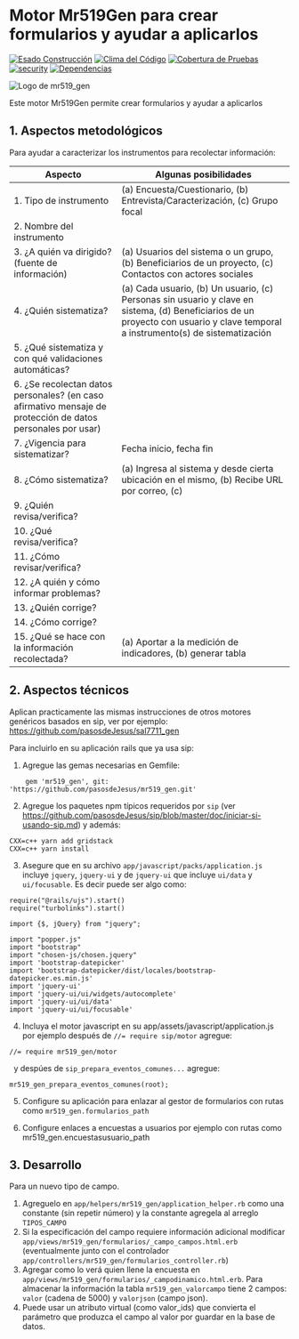 # Motor Mr519Gen para crear formularios y ayudar a aplicarlos

[![Esado Construcción](https://api.travis-ci.org/pasosdeJesus/mr519_gen.svg?branch=master)](https://travis-ci.org/pasosdeJesus/mr519_gen) [![Clima del Código](https://codeclimate.com/github/pasosdeJesus/mr519_gen/badges/gpa.svg)](https://codeclimate.com/github/pasosdeJesus/mr519_gen) [![Cobertura de Pruebas](https://codeclimate.com/github/pasosdeJesus/mr519_gen/badges/coverage.svg)](https://codeclimate.com/github/pasosdeJesus/mr519_gen) [![security](https://hakiri.io/github/pasosdeJesus/mr519_gen/master.svg)](https://hakiri.io/github/pasosdeJesus/mr519_gen/master) [![Dependencias](https://gemnasium.com/pasosdeJesus/mr519_gen.svg)](https://gemnasium.com/pasosdeJesus/mr519_gen) 

![Logo de mr519_gen](https://raw.githubusercontent.com/pasosdeJesus/mr519_gen/master/test/dummy/app/assets/images/logo.jpg)

Este motor Mr519Gen permite crear formularios y ayudar a aplicarlos

## 1. Aspectos metodológicos

Para ayudar a caracterizar los instrumentos para recolectar información:

| Aspecto | Algunas posibilidades |
|---------|-----------------------|
| 1. Tipo de instrumento | (a) Encuesta/Cuestionario, (b) Entrevista/Caracterización, (c) Grupo focal |
| 2. Nombre del instrumento | |
| 3. ¿A quién va dirigido? (fuente de información) | (a) Usuarios del sistema o un grupo, (b) Beneficiarios de un proyecto, (c) Contactos con actores sociales |
| 4. ¿Quién sistematiza? | (a) Cada usuario, (b) Un usuario, (c) Personas sin usuario y clave en sistema, (d) Beneficiarios de un proyecto con usuario y clave temporal a instrumento(s) de sistematización |
| 5. ¿Qué sistematiza y con qué validaciones automáticas? | |
| 6. ¿Se recolectan datos personales? (en caso afirmativo mensaje de protección de datos personales por usar) | |
| 7. ¿Vigencia para sistematizar? | Fecha inicio, fecha fin |
| 8. ¿Cómo sistematiza? | (a) Ingresa al sistema y desde cierta ubicación en el mismo, (b) Recibe URL por correo, (c) |
| 9. ¿Quién revisa/verifica? | |
| 10. ¿Qué revisa/verifica? | |
| 11. ¿Cómo revisar/verifica? | |
| 12. ¿A quién y cómo informar problemas? | |
| 13. ¿Quién corrige? | |
| 14. ¿Cómo corrige? | |
| 15. ¿Qué se hace con la información recolectada? | (a) Aportar a la medición de indicadores, (b) generar tabla |


## 2. Aspectos técnicos

Aplican practicamente las mismas instrucciones de otros motores genéricos
basados en sip, ver por ejemplo:
	https://github.com/pasosdeJesus/sal7711_gen

Para incluirlo en su aplicación rails que ya usa sip:

1. Agregue las gemas necesarias en Gemfile:
```
	gem 'mr519_gen', git: 'https://github.com/pasosdeJesus/mr519_gen.git'
```
2. Agregue los paquetes npm típicos requeridos por `sip` (ver <https://github.com/pasosdeJesus/sip/blob/master/doc/iniciar-si-usando-sip.md>) y además:
```
CXX=c++ yarn add gridstack
CXX=c++ yarn install
```
3. Asegure que en su archivo `app/javascript/packs/application.js` incluye `jquery`, `jquery-ui` y de `jquery-ui` que incluye `ui/data` y `ui/focusable`.  Es decir puede ser algo como:
```
require("@rails/ujs").start() 
require("turbolinks").start() 
 
import {$, jQuery} from "jquery"; 
 
import "popper.js" 
import "bootstrap" 
import "chosen-js/chosen.jquery" 
import 'bootstrap-datepicker' 
import 'bootstrap-datepicker/dist/locales/bootstrap-datepicker.es.min.js' 
import 'jquery-ui' 
import 'jquery-ui/ui/widgets/autocomplete' 
import 'jquery-ui/ui/data' 
import 'jquery-ui/ui/focusable'
```
4. Incluya el motor javascript en su app/assets/javascript/application.js
   por ejemplo después de ```//= require sip/motor``` agregue:
```
//= require mr519_gen/motor
```
   y despúes de ```sip_prepara_eventos_comunes...``` agregue:
```
mr519_gen_prepara_eventos_comunes(root);
```

5. Configure su aplicación para enlazar al gestor de formularios 
   con rutas como `mr519_gen.formularios_path` 

6. Configure enlaces a encuestas a usuarios por ejemplo con rutas como
   mr519_gen.encuestasusuario_path

## 3. Desarrollo

Para un nuevo tipo de campo.

1. Agreguelo en `app/helpers/mr519_gen/application_helper.rb` como una constante (sin repetir número) y la constante agregela al arreglo `TIPOS_CAMPO`
2. Si la especificación del campo requiere información adicional modificar
`app/views/mr519_gen/formularios/_campo_campos.html.erb` (eventualmente junto
con el controlador `app/controllers/mr519_gen/formularios_controller.rb`)
3. Agregar como lo verá quien llene la encuesta en `app/views/mr519_gen/formularios/_campodinamico.html.erb`. Para almacenar la información la tabla `mr519_gen_valorcampo` tiene 2 campos: `valor` (cadena de 5000) y `valorjson` (campo
json).  
4. Puede usar un atributo virtual (como valor_ids) que convierta el parámetro 
que produzca el campo al valor por guardar en la base de datos.

